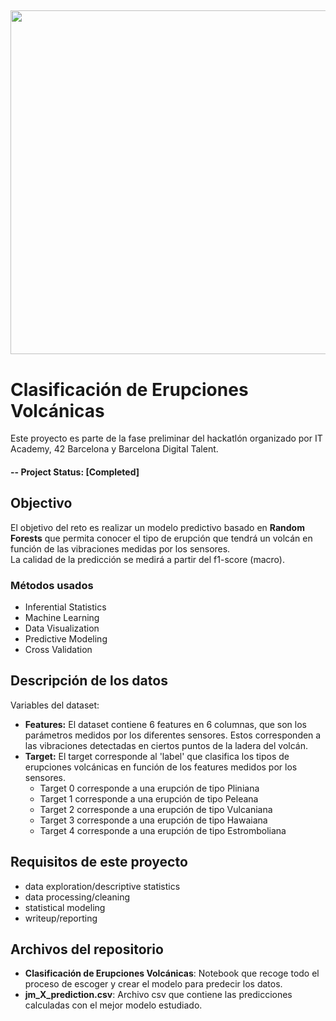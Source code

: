 ## <img src="https://user-images.githubusercontent.com/109683297/193765709-25c392c8-faee-4668-a420-2ea4f4ede3d8.png" width="550"/>

# Clasificación de Erupciones Volcánicas
Este proyecto es parte de la fase preliminar del hackatlón organizado por IT Academy, 42 Barcelona y Barcelona Digital Talent.

#### -- Project Status: [Completed]

## Objectivo
El objetivo del reto es realizar un modelo predictivo basado en **Random Forests** que permita conocer el tipo de erupción que tendrá un volcán en función de las vibraciones medidas por los sensores.  
La calidad de la predicción se medirá a partir del f1-score (macro).

### Métodos usados
* Inferential Statistics
* Machine Learning
* Data Visualization
* Predictive Modeling
* Cross Validation

## Descripción de los datos
Variables del dataset:

* **Features:** El dataset contiene 6 features en 6 columnas, que son los parámetros medidos por los diferentes sensores. Estos corresponden a las vibraciones detectadas en ciertos puntos de la ladera del volcán.
* **Target:** El target corresponde al 'label' que clasifica los tipos de erupciones volcánicas en función de los features medidos por los sensores.
  * Target 0 corresponde a una erupción de tipo Pliniana
  * Target 1 corresponde a una erupción de tipo Peleana
  * Target 2 corresponde a una erupción de tipo Vulcaniana
  * Target 3 corresponde a una erupción de tipo Hawaiana
  * Target 4 corresponde a una erupción de tipo Estromboliana

## Requisitos de este proyecto
- data exploration/descriptive statistics
- data processing/cleaning
- statistical modeling
- writeup/reporting

## Archivos del repositorio
  * __Clasificación de Erupciones Volcánicas__: Notebook que recoge todo el proceso de escoger y crear el modelo para predecir los datos.
  * __jm_X_prediction.csv__: Archivo csv que contiene las predicciones calculadas con el mejor modelo estudiado. 
  

